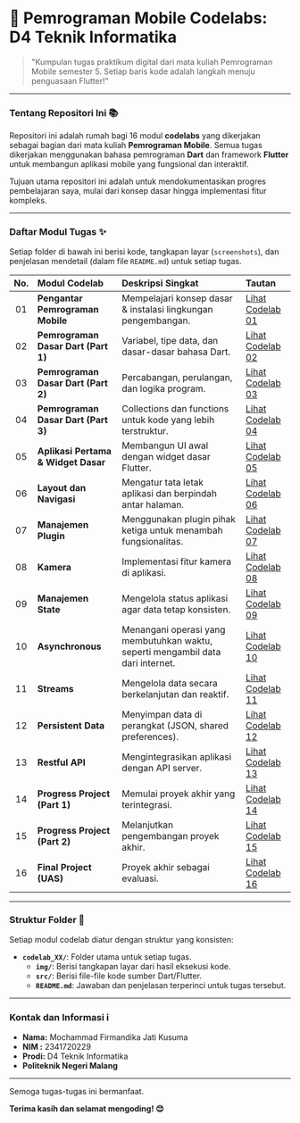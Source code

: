 # 🚀 Pemrograman Mobile Codelabs: D4 Teknik Informatika

> "Kumpulan tugas praktikum digital dari mata kuliah Pemrograman Mobile semester 5. Setiap baris kode adalah langkah menuju penguasaan Flutter!"

---

### Tentang Repositori Ini 📚

Repositori ini adalah rumah bagi 16 modul **codelabs** yang dikerjakan sebagai bagian dari mata kuliah **Pemrograman Mobile**. Semua tugas dikerjakan menggunakan bahasa pemrograman **Dart** dan framework **Flutter** untuk membangun aplikasi mobile yang fungsional dan interaktif.

Tujuan utama repositori ini adalah untuk mendokumentasikan progres pembelajaran saya, mulai dari konsep dasar hingga implementasi fitur kompleks.

---

### Daftar Modul Tugas ✨

Setiap folder di bawah ini berisi kode, tangkapan layar (`screenshots`), dan penjelasan mendetail (dalam file `README.md`) untuk setiap tugas.

| No. | Modul Codelab | Deskripsi Singkat | Tautan |
|:---:|:---|:---|:---|
| 01 | **Pengantar Pemrograman Mobile** | Mempelajari konsep dasar & instalasi lingkungan pengembangan. | [Lihat Codelab 01](https://github.com/FirmanJK/Codelabs-Pemrograman-Mobile/tree/main/codelab01_dart) |
| 02 | **Pemrograman Dasar Dart (Part 1)** | Variabel, tipe data, dan dasar-dasar bahasa Dart. | [Lihat Codelab 02](https://github.com/FirmanJK/Codelabs-Pemrograman-Mobile/tree/main/codelab02_dart) |
| 03 | **Pemrograman Dasar Dart (Part 2)** | Percabangan, perulangan, dan logika program. | [Lihat Codelab 03]() |
| 04 | **Pemrograman Dasar Dart (Part 3)** | Collections dan functions untuk kode yang lebih terstruktur. | [Lihat Codelab 04]() |
| 05 | **Aplikasi Pertama & Widget Dasar** | Membangun UI awal dengan widget dasar Flutter. | [Lihat Codelab 05]() |
| 06 | **Layout dan Navigasi** | Mengatur tata letak aplikasi dan berpindah antar halaman. | [Lihat Codelab 06](h) |
| 07 | **Manajemen Plugin** | Menggunakan plugin pihak ketiga untuk menambah fungsionalitas. | [Lihat Codelab 07]() |
| 08 | **Kamera** | Implementasi fitur kamera di aplikasi. | [Lihat Codelab 08]() |
| 09 | **Manajemen State** | Mengelola status aplikasi agar data tetap konsisten. | [Lihat Codelab 09]() |
| 10 | **Asynchronous** | Menangani operasi yang membutuhkan waktu, seperti mengambil data dari internet. | [Lihat Codelab 10]() |
| 11 | **Streams** | Mengelola data secara berkelanjutan dan reaktif. | [Lihat Codelab 11]() |
| 12 | **Persistent Data** | Menyimpan data di perangkat (JSON, shared preferences). | [Lihat Codelab 12]() |
| 13 | **Restful API** | Mengintegrasikan aplikasi dengan API server. | [Lihat Codelab 13]() |
| 14 | **Progress Project (Part 1)** | Memulai proyek akhir yang terintegrasi. | [Lihat Codelab 14]() |
| 15 | **Progress Project (Part 2)** | Melanjutkan pengembangan proyek akhir. | [Lihat Codelab 15]() |
| 16 | **Final Project (UAS)** | Proyek akhir sebagai evaluasi. | [Lihat Codelab 16]() |

---

### Struktur Folder 📂

Setiap modul codelab diatur dengan struktur yang konsisten:
- **`codelab_XX/`**: Folder utama untuk setiap tugas.
  - **`img/`**: Berisi tangkapan layar dari hasil eksekusi kode.
  - **`src/`**: Berisi file-file kode sumber Dart/Flutter.
  - **`README.md`**: Jawaban dan penjelasan terperinci untuk tugas tersebut.

---

### Kontak dan Informasi ℹ️

* **Nama:** Mochammad Firmandika Jati Kusuma
* **NIM :** 2341720229
* **Prodi:** D4 Teknik Informatika
* **Politeknik Negeri Malang**

---

Semoga tugas-tugas ini bermanfaat.

**Terima kasih dan selamat mengoding! 😊**
